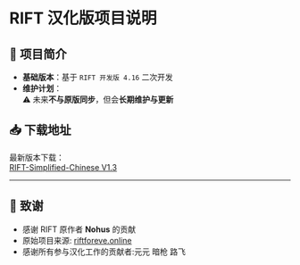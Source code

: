 # RIFT 汉化版项目说明

## 🚀 项目简介
- **基础版本**：基于 `RIFT 开发版 4.16` 二次开发
- **维护计划**：  
  ⚠️ 未来**不与原版同步**，但会**长期维护与更新**

## 📥 下载地址
最新版本下载：  
[RIFT-Simplified-Chinese V1.3](https://github.com/Leitowow/RIFT-Simplified-Chinese/releases/download/v1.3.1/RIFT-1.3.1.msi)  

---

## 🙏 致谢
- 感谢 RIFT 原作者 **Nohus** 的贡献
- 原始项目来源: [riftforeve.online](https://riftforeve.online)
- 感谢所有参与汉化工作的贡献者:元元 暗枪 路飞
